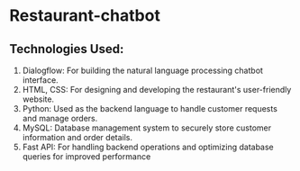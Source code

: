 # Restaurant-chatbot

## Technologies Used:

1. Dialogflow: For building the natural language processing chatbot interface.
2. HTML, CSS: For designing and developing the restaurant's user-friendly website.
3. Python: Used as the backend language to handle customer requests and manage orders.
4. MySQL: Database management system to securely store customer information and order details.
5. Fast API: For handling backend operations and optimizing database queries for improved performance
